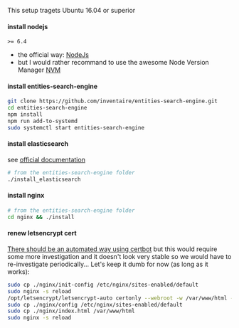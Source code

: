 This setup tragets Ubuntu 16.04 or superior

#### install nodejs
`>= 6.4`
* the official way: [NodeJs](http://nodejs.org/)
* but I would rather recommand to use the awesome Node Version Manager [NVM](https://github.com/creationix/nvm)

#### install entities-search-engine
```sh
git clone https://github.com/inventaire/entities-search-engine.git
cd entities-search-engine
npm install
npm run add-to-systemd
sudo systemctl start entities-search-engine
```

#### install elasticsearch
see [official documentation](https://www.elastic.co/guide/en/elasticsearch/reference/current/setup-repositories.html)
```sh
# from the entities-search-engine folder
./install_elasticsearch
```

#### install nginx
```sh
# from the entities-search-engine folder
cd nginx && ./install
```

#### renew letsencrypt cert
[There should be an automated way using certbot](http://letsencrypt.readthedocs.io/en/latest/using.html#renewal) but this would require some more investigation and it doesn't look very stable so we would have to re-investigate periodically... Let's keep it dumb for now (as long as it works):
```sh
sudo cp ./nginx/init-config /etc/nginx/sites-enabled/default
sudo nginx -s reload
/opt/letsencrypt/letsencrypt-auto certonly --webroot -w /var/www/html -d data.inventaire.io
sudo cp ./nginx/config /etc/nginx/sites-enabled/default
sudo cp ./nginx/index.html /var/www/html
sudo nginx -s reload
```

